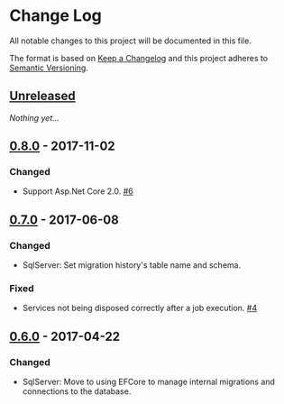 # Change Log
All notable changes to this project will be documented in this file.

The format is based on [Keep a Changelog](http://keepachangelog.com/)
and this project adheres to [Semantic Versioning](http://semver.org/).

## [Unreleased]
_Nothing yet..._

## [0.8.0] - 2017-11-02
### Changed
- Support Asp.Net Core 2.0. [#6](https://github.com/mrahhal/MR.AspNetCore.Jobs/pull/6)

## [0.7.0] - 2017-06-08
### Changed
- SqlServer: Set migration history's table name and schema.

### Fixed
- Services not being disposed correctly after a job execution. [#4](https://github.com/mrahhal/MR.AspNetCore.Jobs/issues/4)

## [0.6.0] - 2017-04-22
### Changed
- SqlServer: Move to using EFCore to manage internal migrations and connections to the database.

[Unreleased]: https://github.com/mrahhal/MR.AspNetCore.Jobs/compare/0.8.0...HEAD
[0.8.0]: https://github.com/mrahhal/MR.AspNetCore.Jobs/compare/0.7.0...0.8.0
[0.7.0]: https://github.com/mrahhal/MR.AspNetCore.Jobs/compare/0.6.0...0.7.0
[0.6.0]: https://github.com/mrahhal/MR.AspNetCore.Jobs/compare/0.5.0...0.6.0
